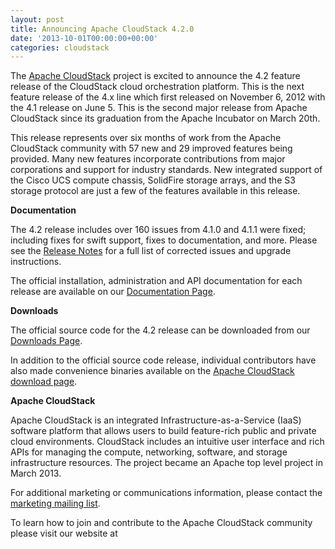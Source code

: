 ```yaml
---
layout: post
title: Announcing Apache CloudStack 4.2.0
date: '2013-10-01T00:00:00+00:00'
categories: cloudstack
---
```

<p>The <a href="http://cloudstack.apache.org">Apache CloudStack</a> project is excited to announce the 4.2 feature release of the CloudStack cloud orchestration platform. This is the next feature release of the 4.x line which first released on November 6, 2012 with the 4.1 release on June 5. This is the second major release from Apache CloudStack since its graduation from the Apache Incubator on March 20th.</p>

<p>This release represents over six months of work from the Apache CloudStack community with 57 new and 29 improved features being provided. Many new features incorporate contributions from major corporations and support for industry standards. New integrated support of the Cisco UCS compute chassis, SolidFire storage arrays, and the S3 storage protocol are just a few of the features available in this release.</p>

<p><strong>Documentation</strong></p>

<p>The 4.2 release includes over 160 issues from 4.1.0 and 4.1.1 were fixed; including fixes for swift support, fixes to documentation, and more. Please see the <a href="http://cloudstack.apache.org/docs/en-US/Apache_CloudStack/4.2.0/html/Release_Notes/index.html">Release Notes</a> for a full list of corrected issues and upgrade instructions.</p>

<p>The official installation, administration and API documentation for each release are available on our <a href="http://cloudstack.apache.org/docs/">Documentation Page</a>.</p>

<p><strong>Downloads</strong></p>

<p>The official source code for the 4.2 release can be downloaded from our <a href="http://cloudstack.apache.org/downloads.html">Downloads Page</a>.</p>

<p>In addition to the official source code release, individual contributors have also made convenience binaries available on the 
<a href="http://cloudstack.apache.org/downloads.html">Apache CloudStack download page</a>.</p>

<p><strong>Apache CloudStack</strong></p>

<p>Apache CloudStack is an integrated Infrastructure-as-a-Service (IaaS) software platform that allows users to build feature-rich public and private cloud environments. CloudStack includes an intuitive user interface and rich APIs for managing the compute, networking, software, and storage infrastructure resources. The project became an Apache top level project in March 2013.</p>

<p>For additional marketing or communications information, please contact the <a href="mailto:marketing@cloudstack.apache.org">marketing mailing list</a>.</p>

<p>To learn how to join and contribute to the Apache CloudStack community please visit our website at <a href="http://cloudstack.apache.org>http://cloudstack.apache.org</a>.</p>
